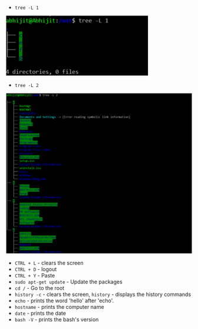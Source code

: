 * ```tree -L 1``` 

![](https://github.com/abhi3700/My_Learning_Linux_essentials/blob/master/Images/1.png)

* ```tree -L 2```

![](https://github.com/abhi3700/My_Learning_Linux_essentials/blob/master/Images/2.png)

* ```CTRL + L``` - clears the screen
* ```CTRL + D``` - logout 
* ```CTRL + Y``` - Paste
* ```sudo apt-get update``` - Update the packages
* ```cd /``` - Go to the root 
* ```history -c``` - clears the screen, 
  ```history``` - displays the history commands
* ```echo``` - prints the word 'hello' after 'echo'.
* ```hostname``` - prints the computer name
* ```date``` - prints the date
* ```bash -V``` - prints the bash's version


